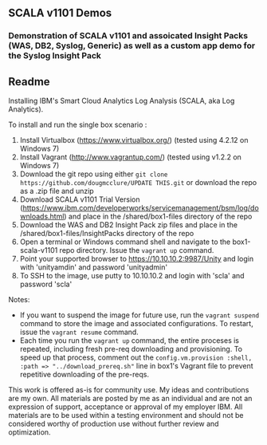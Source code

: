 ## SCALA v1101 Demos

### Demonstration of SCALA v1101 and assoicated Insight Packs (WAS, DB2, Syslog, Generic) as well as a custom app demo for the Syslog Insight Pack

Readme
--------------------
Installing IBM's Smart Cloud Analytics Log Analysis (SCALA, aka Log Analytics).  

To install and run the single box scenario :

1. Install Virtualbox (https://www.virtualbox.org/) (tested using 4.2.12 on Windows 7)
2. Install Vagrant (http://www.vagrantup.com/) (tested using v1.2.2 on Windows 7)
3. Download the git repo using either ```git clone https://github.com/dougmcclure/UPDATE THIS.git``` or download the repo as a .zip file and unzip
4. Download SCALA v1101 Trial Version (https://www.ibm.com/developerworks/servicemanagement/bsm/log/downloads.html) and place in the /shared/box1-files directory of the repo
5. Download the WAS and DB2 Insight Pack zip files and place in the /shared/box1-files/InsightPacks directory of the repo
6. Open a terminal or Windows command shell and navigate to the box1-scala-v1101 repo directory. Issue the ```vagrant up``` command.
7. Point your supported browser to https://10.10.10.2:9987/Unity and login with 'unityamdin' and password 'unityadmin'
8. To SSH to the image, use putty to 10.10.10.2 and login with 'scla' and password 'scla'

Notes:

* If you want to suspend the image for future use, run the ```vagrant suspend``` command to store the image and associated configurations. To restart, issue the ```vagrant resume``` command.
* Each time you run the ```vagrant up``` command, the entire proceses is repeated, including fresh pre-req downloading and provisioning. To speed up that process, comment out the ```config.vm.provision :shell, :path => "../download_prereq.sh"``` line in box1's Vagrant file to prevent repetitive downloading of the pre-reqs.


This work is offered as-is for community use. My ideas and contributions are my own. All materials are posted by me as an individual and are not an expression of support, acceptance or approval of my employer IBM. All materials are to be used within a testing environment and should not be considered worthy of production use without further review and optimization.
